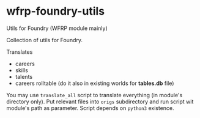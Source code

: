 # wfrp-foundry-utils
Utils for Foundry (WFRP module mainly)

Collection of utils for Foundry.

Translates
- careers
- skills
- talents
- careers rolltable (do it also in existing worlds for **tables.db** file)

You may use `translate_all` script to translate everything (in module's directory only). Put relevant files into `origs`
subdirectory and run script wit module's path as parameter. Script depends on `python3` existence.